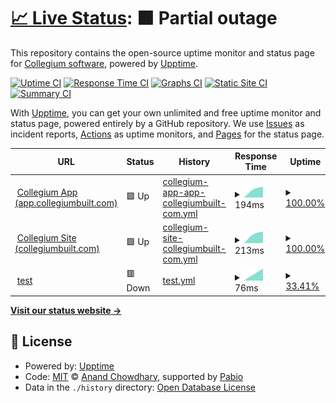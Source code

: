# [📈 Live Status](https://Collegium-software.github.io/upptime): <!--live status--> **🟧 Partial outage**

This repository contains the open-source uptime monitor and status page for [Collegium software](https://Collegium-software.github.io/upptime), powered by [Upptime](https://github.com/upptime/upptime).

[![Uptime CI](https://github.com/Collegium-software/upptime/workflows/Uptime%20CI/badge.svg)](https://github.com/Collegium-software/upptime/actions?query=workflow%3A%22Uptime+CI%22)
[![Response Time CI](https://github.com/Collegium-software/upptime/workflows/Response%20Time%20CI/badge.svg)](https://github.com/Collegium-software/upptime/actions?query=workflow%3A%22Response+Time+CI%22)
[![Graphs CI](https://github.com/Collegium-software/upptime/workflows/Graphs%20CI/badge.svg)](https://github.com/Collegium-software/upptime/actions?query=workflow%3A%22Graphs+CI%22)
[![Static Site CI](https://github.com/Collegium-software/upptime/workflows/Static%20Site%20CI/badge.svg)](https://github.com/Collegium-software/upptime/actions?query=workflow%3A%22Static+Site+CI%22)
[![Summary CI](https://github.com/Collegium-software/upptime/workflows/Summary%20CI/badge.svg)](https://github.com/Collegium-software/upptime/actions?query=workflow%3A%22Summary+CI%22)

With [Upptime](https://upptime.js.org), you can get your own unlimited and free uptime monitor and status page, powered entirely by a GitHub repository. We use [Issues](https://github.com/Collegium-software/upptime/issues) as incident reports, [Actions](https://github.com/Collegium-software/upptime/actions) as uptime monitors, and [Pages](https://Collegium-software.github.io/upptime) for the status page.

<!--start: status pages-->
<!-- This summary is generated by Upptime (https://github.com/upptime/upptime) -->
<!-- Do not edit this manually, your changes will be overwritten -->
<!-- prettier-ignore -->
| URL | Status | History | Response Time | Uptime |
| --- | ------ | ------- | ------------- | ------ |
| <img alt="" src="https://icons.duckduckgo.com/ip3/app.collegiumbuilt.com.ico" height="13"> [Collegium App (app.collegiumbuilt.com)](https://app.collegiumbuilt.com) | 🟩 Up | [collegium-app-app-collegiumbuilt-com.yml](https://github.com/Collegium-software/upptime/commits/HEAD/history/collegium-app-app-collegiumbuilt-com.yml) | <details><summary><img alt="Response time graph" src="./graphs/collegium-app-app-collegiumbuilt-com/response-time-week.png" height="20"> 194ms</summary><br><a href="https://Collegium-software.github.io/upptime/history/collegium-app-app-collegiumbuilt-com"><img alt="Response time 194" src="https://img.shields.io/endpoint?url=https%3A%2F%2Fraw.githubusercontent.com%2FCollegium-software%2Fupptime%2FHEAD%2Fapi%2Fcollegium-app-app-collegiumbuilt-com%2Fresponse-time.json"></a><br><a href="https://Collegium-software.github.io/upptime/history/collegium-app-app-collegiumbuilt-com"><img alt="24-hour response time 194" src="https://img.shields.io/endpoint?url=https%3A%2F%2Fraw.githubusercontent.com%2FCollegium-software%2Fupptime%2FHEAD%2Fapi%2Fcollegium-app-app-collegiumbuilt-com%2Fresponse-time-day.json"></a><br><a href="https://Collegium-software.github.io/upptime/history/collegium-app-app-collegiumbuilt-com"><img alt="7-day response time 194" src="https://img.shields.io/endpoint?url=https%3A%2F%2Fraw.githubusercontent.com%2FCollegium-software%2Fupptime%2FHEAD%2Fapi%2Fcollegium-app-app-collegiumbuilt-com%2Fresponse-time-week.json"></a><br><a href="https://Collegium-software.github.io/upptime/history/collegium-app-app-collegiumbuilt-com"><img alt="30-day response time 194" src="https://img.shields.io/endpoint?url=https%3A%2F%2Fraw.githubusercontent.com%2FCollegium-software%2Fupptime%2FHEAD%2Fapi%2Fcollegium-app-app-collegiumbuilt-com%2Fresponse-time-month.json"></a><br><a href="https://Collegium-software.github.io/upptime/history/collegium-app-app-collegiumbuilt-com"><img alt="1-year response time 194" src="https://img.shields.io/endpoint?url=https%3A%2F%2Fraw.githubusercontent.com%2FCollegium-software%2Fupptime%2FHEAD%2Fapi%2Fcollegium-app-app-collegiumbuilt-com%2Fresponse-time-year.json"></a></details> | <details><summary><a href="https://Collegium-software.github.io/upptime/history/collegium-app-app-collegiumbuilt-com">100.00%</a></summary><a href="https://Collegium-software.github.io/upptime/history/collegium-app-app-collegiumbuilt-com"><img alt="All-time uptime 100.00%" src="https://img.shields.io/endpoint?url=https%3A%2F%2Fraw.githubusercontent.com%2FCollegium-software%2Fupptime%2FHEAD%2Fapi%2Fcollegium-app-app-collegiumbuilt-com%2Fuptime.json"></a><br><a href="https://Collegium-software.github.io/upptime/history/collegium-app-app-collegiumbuilt-com"><img alt="24-hour uptime 100.00%" src="https://img.shields.io/endpoint?url=https%3A%2F%2Fraw.githubusercontent.com%2FCollegium-software%2Fupptime%2FHEAD%2Fapi%2Fcollegium-app-app-collegiumbuilt-com%2Fuptime-day.json"></a><br><a href="https://Collegium-software.github.io/upptime/history/collegium-app-app-collegiumbuilt-com"><img alt="7-day uptime 100.00%" src="https://img.shields.io/endpoint?url=https%3A%2F%2Fraw.githubusercontent.com%2FCollegium-software%2Fupptime%2FHEAD%2Fapi%2Fcollegium-app-app-collegiumbuilt-com%2Fuptime-week.json"></a><br><a href="https://Collegium-software.github.io/upptime/history/collegium-app-app-collegiumbuilt-com"><img alt="30-day uptime 100.00%" src="https://img.shields.io/endpoint?url=https%3A%2F%2Fraw.githubusercontent.com%2FCollegium-software%2Fupptime%2FHEAD%2Fapi%2Fcollegium-app-app-collegiumbuilt-com%2Fuptime-month.json"></a><br><a href="https://Collegium-software.github.io/upptime/history/collegium-app-app-collegiumbuilt-com"><img alt="1-year uptime 100.00%" src="https://img.shields.io/endpoint?url=https%3A%2F%2Fraw.githubusercontent.com%2FCollegium-software%2Fupptime%2FHEAD%2Fapi%2Fcollegium-app-app-collegiumbuilt-com%2Fuptime-year.json"></a></details>
| <img alt="" src="https://icons.duckduckgo.com/ip3/collegiumbuilt.com.ico" height="13"> [Collegium Site (collegiumbuilt.com)](https://collegiumbuilt.com) | 🟩 Up | [collegium-site-collegiumbuilt-com.yml](https://github.com/Collegium-software/upptime/commits/HEAD/history/collegium-site-collegiumbuilt-com.yml) | <details><summary><img alt="Response time graph" src="./graphs/collegium-site-collegiumbuilt-com/response-time-week.png" height="20"> 213ms</summary><br><a href="https://Collegium-software.github.io/upptime/history/collegium-site-collegiumbuilt-com"><img alt="Response time 213" src="https://img.shields.io/endpoint?url=https%3A%2F%2Fraw.githubusercontent.com%2FCollegium-software%2Fupptime%2FHEAD%2Fapi%2Fcollegium-site-collegiumbuilt-com%2Fresponse-time.json"></a><br><a href="https://Collegium-software.github.io/upptime/history/collegium-site-collegiumbuilt-com"><img alt="24-hour response time 213" src="https://img.shields.io/endpoint?url=https%3A%2F%2Fraw.githubusercontent.com%2FCollegium-software%2Fupptime%2FHEAD%2Fapi%2Fcollegium-site-collegiumbuilt-com%2Fresponse-time-day.json"></a><br><a href="https://Collegium-software.github.io/upptime/history/collegium-site-collegiumbuilt-com"><img alt="7-day response time 213" src="https://img.shields.io/endpoint?url=https%3A%2F%2Fraw.githubusercontent.com%2FCollegium-software%2Fupptime%2FHEAD%2Fapi%2Fcollegium-site-collegiumbuilt-com%2Fresponse-time-week.json"></a><br><a href="https://Collegium-software.github.io/upptime/history/collegium-site-collegiumbuilt-com"><img alt="30-day response time 213" src="https://img.shields.io/endpoint?url=https%3A%2F%2Fraw.githubusercontent.com%2FCollegium-software%2Fupptime%2FHEAD%2Fapi%2Fcollegium-site-collegiumbuilt-com%2Fresponse-time-month.json"></a><br><a href="https://Collegium-software.github.io/upptime/history/collegium-site-collegiumbuilt-com"><img alt="1-year response time 213" src="https://img.shields.io/endpoint?url=https%3A%2F%2Fraw.githubusercontent.com%2FCollegium-software%2Fupptime%2FHEAD%2Fapi%2Fcollegium-site-collegiumbuilt-com%2Fresponse-time-year.json"></a></details> | <details><summary><a href="https://Collegium-software.github.io/upptime/history/collegium-site-collegiumbuilt-com">100.00%</a></summary><a href="https://Collegium-software.github.io/upptime/history/collegium-site-collegiumbuilt-com"><img alt="All-time uptime 100.00%" src="https://img.shields.io/endpoint?url=https%3A%2F%2Fraw.githubusercontent.com%2FCollegium-software%2Fupptime%2FHEAD%2Fapi%2Fcollegium-site-collegiumbuilt-com%2Fuptime.json"></a><br><a href="https://Collegium-software.github.io/upptime/history/collegium-site-collegiumbuilt-com"><img alt="24-hour uptime 100.00%" src="https://img.shields.io/endpoint?url=https%3A%2F%2Fraw.githubusercontent.com%2FCollegium-software%2Fupptime%2FHEAD%2Fapi%2Fcollegium-site-collegiumbuilt-com%2Fuptime-day.json"></a><br><a href="https://Collegium-software.github.io/upptime/history/collegium-site-collegiumbuilt-com"><img alt="7-day uptime 100.00%" src="https://img.shields.io/endpoint?url=https%3A%2F%2Fraw.githubusercontent.com%2FCollegium-software%2Fupptime%2FHEAD%2Fapi%2Fcollegium-site-collegiumbuilt-com%2Fuptime-week.json"></a><br><a href="https://Collegium-software.github.io/upptime/history/collegium-site-collegiumbuilt-com"><img alt="30-day uptime 100.00%" src="https://img.shields.io/endpoint?url=https%3A%2F%2Fraw.githubusercontent.com%2FCollegium-software%2Fupptime%2FHEAD%2Fapi%2Fcollegium-site-collegiumbuilt-com%2Fuptime-month.json"></a><br><a href="https://Collegium-software.github.io/upptime/history/collegium-site-collegiumbuilt-com"><img alt="1-year uptime 100.00%" src="https://img.shields.io/endpoint?url=https%3A%2F%2Fraw.githubusercontent.com%2FCollegium-software%2Fupptime%2FHEAD%2Fapi%2Fcollegium-site-collegiumbuilt-com%2Fuptime-year.json"></a></details>
| <img alt="" src="https://icons.duckduckgo.com/ip3/collegiumbuiltz.com.ico" height="13"> [test](https://collegiumbuiltz.com/) | 🟥 Down | [test.yml](https://github.com/Collegium-software/upptime/commits/HEAD/history/test.yml) | <details><summary><img alt="Response time graph" src="./graphs/test/response-time-week.png" height="20"> 76ms</summary><br><a href="https://Collegium-software.github.io/upptime/history/test"><img alt="Response time 76" src="https://img.shields.io/endpoint?url=https%3A%2F%2Fraw.githubusercontent.com%2FCollegium-software%2Fupptime%2FHEAD%2Fapi%2Ftest%2Fresponse-time.json"></a><br><a href="https://Collegium-software.github.io/upptime/history/test"><img alt="24-hour response time 76" src="https://img.shields.io/endpoint?url=https%3A%2F%2Fraw.githubusercontent.com%2FCollegium-software%2Fupptime%2FHEAD%2Fapi%2Ftest%2Fresponse-time-day.json"></a><br><a href="https://Collegium-software.github.io/upptime/history/test"><img alt="7-day response time 76" src="https://img.shields.io/endpoint?url=https%3A%2F%2Fraw.githubusercontent.com%2FCollegium-software%2Fupptime%2FHEAD%2Fapi%2Ftest%2Fresponse-time-week.json"></a><br><a href="https://Collegium-software.github.io/upptime/history/test"><img alt="30-day response time 76" src="https://img.shields.io/endpoint?url=https%3A%2F%2Fraw.githubusercontent.com%2FCollegium-software%2Fupptime%2FHEAD%2Fapi%2Ftest%2Fresponse-time-month.json"></a><br><a href="https://Collegium-software.github.io/upptime/history/test"><img alt="1-year response time 76" src="https://img.shields.io/endpoint?url=https%3A%2F%2Fraw.githubusercontent.com%2FCollegium-software%2Fupptime%2FHEAD%2Fapi%2Ftest%2Fresponse-time-year.json"></a></details> | <details><summary><a href="https://Collegium-software.github.io/upptime/history/test">33.41%</a></summary><a href="https://Collegium-software.github.io/upptime/history/test"><img alt="All-time uptime 33.41%" src="https://img.shields.io/endpoint?url=https%3A%2F%2Fraw.githubusercontent.com%2FCollegium-software%2Fupptime%2FHEAD%2Fapi%2Ftest%2Fuptime.json"></a><br><a href="https://Collegium-software.github.io/upptime/history/test"><img alt="24-hour uptime 33.41%" src="https://img.shields.io/endpoint?url=https%3A%2F%2Fraw.githubusercontent.com%2FCollegium-software%2Fupptime%2FHEAD%2Fapi%2Ftest%2Fuptime-day.json"></a><br><a href="https://Collegium-software.github.io/upptime/history/test"><img alt="7-day uptime 33.41%" src="https://img.shields.io/endpoint?url=https%3A%2F%2Fraw.githubusercontent.com%2FCollegium-software%2Fupptime%2FHEAD%2Fapi%2Ftest%2Fuptime-week.json"></a><br><a href="https://Collegium-software.github.io/upptime/history/test"><img alt="30-day uptime 33.41%" src="https://img.shields.io/endpoint?url=https%3A%2F%2Fraw.githubusercontent.com%2FCollegium-software%2Fupptime%2FHEAD%2Fapi%2Ftest%2Fuptime-month.json"></a><br><a href="https://Collegium-software.github.io/upptime/history/test"><img alt="1-year uptime 33.41%" src="https://img.shields.io/endpoint?url=https%3A%2F%2Fraw.githubusercontent.com%2FCollegium-software%2Fupptime%2FHEAD%2Fapi%2Ftest%2Fuptime-year.json"></a></details>

<!--end: status pages-->

[**Visit our status website →**](https://Collegium-software.github.io/upptime)

## 📄 License

- Powered by: [Upptime](https://github.com/upptime/upptime)
- Code: [MIT](./LICENSE) © [Anand Chowdhary](https://anandchowdhary.com), supported by [Pabio](https://pabio.com)
- Data in the `./history` directory: [Open Database License](https://opendatacommons.org/licenses/odbl/1-0/)
